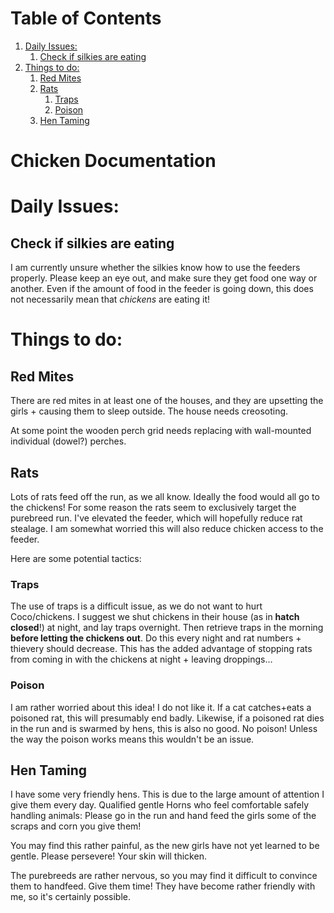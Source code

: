 
# Table of Contents

1.  [Daily Issues:](#orga7535d8)
    1.  [Check if silkies are eating](#org2099c77)
2.  [Things to do:](#org0fb776a)
    1.  [Red Mites](#org08a2616)
    2.  [Rats](#org5afd069)
        1.  [Traps](#org626bc11)
        2.  [Poison](#org1cdfff0)
    3.  [Hen Taming](#orgec17e4e)

# Chicken Documentation


<a id="orga7535d8"></a>

# Daily Issues:


<a id="org2099c77"></a>

## Check if silkies are eating

I am currently unsure whether the silkies know how to use the feeders properly. Please keep an eye out, and make sure they get food one way or another.
Even if the amount of food in the feeder is going down, this does not necessarily mean that *chickens* are eating it!


<a id="org0fb776a"></a>

# Things to do:


<a id="org08a2616"></a>

## Red Mites

There are red mites in at least one of the houses, and they are upsetting the girls + causing them to sleep outside.
The house needs creosoting.

At some point the wooden perch grid needs replacing with wall-mounted individual (dowel?) perches.


<a id="org5afd069"></a>

## Rats

Lots of rats feed off the run, as we all know. Ideally the food would all go to
the chickens! For some reason the rats seem to exclusively target the purebreed
run. I've elevated the feeder, which will hopefully reduce rat stealage. I am
somewhat worried this will also reduce chicken access to the feeder.

Here are some potential tactics:


<a id="org626bc11"></a>

### Traps

The use of traps is a difficult issue, as we do not want to hurt Coco/chickens.
I suggest we shut chickens in their house (as in **hatch closed**!) at night, and
lay traps overnight. Then retrieve traps in the morning **before letting the
chickens out**. Do this every night and rat numbers + thievery should decrease.
This has the added advantage of stopping rats from coming in with the chickens
at night + leaving droppings&#x2026;


<a id="org1cdfff0"></a>

### Poison

I am rather worried about this idea! I do not like it. If a cat catches+eats a
poisoned rat, this will presumably end badly. Likewise, if a poisoned rat dies
in the run and is swarmed by hens, this is also no good. No poison! Unless the
way the poison works means this wouldn't be an issue.


<a id="orgec17e4e"></a>

## Hen Taming

I have some very friendly hens. This is due to the large amount of attention I
give them every day. Qualified gentle Horns who feel comfortable safely handling
animals: Please go in the run and hand feed the girls some of the scraps and
corn you give them!

You may find this rather painful, as the new girls have not yet learned to be
gentle. Please persevere! Your skin will thicken.

The purebreeds are rather nervous, so you may find it difficult to convince them
to handfeed. Give them time! They have become rather friendly with me, so it's
certainly possible.

